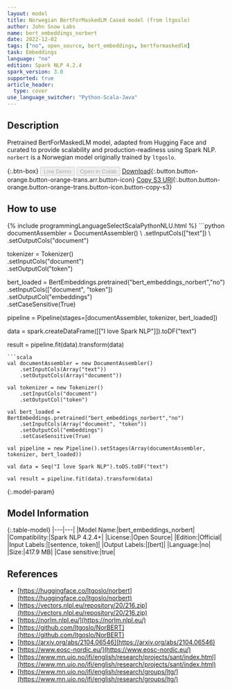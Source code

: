 ```yaml
---
layout: model
title: Norwegian BertForMaskedLM Cased model (from ltgoslo)
author: John Snow Labs
name: bert_embeddings_norbert
date: 2022-12-02
tags: ["no", open_source, bert_embeddings, bertformaskedlm]
task: Embeddings
language: "no"
edition: Spark NLP 4.2.4
spark_version: 3.0
supported: true
article_header:
  type: cover
use_language_switcher: "Python-Scala-Java"
---
```


## Description

Pretrained BertForMaskedLM model, adapted from Hugging Face and curated to provide scalability and production-readiness using Spark NLP. `norbert` is a Norwegian model originally trained by `ltgoslo`.

{:.btn-box}
<button class="button button-orange" disabled>Live Demo</button>
<button class="button button-orange" disabled>Open in Colab</button>
[Download](https://s3.amazonaws.com/auxdata.johnsnowlabs.com/public/models/bert_embeddings_norbert_no_4.2.4_3.0_1670022742785.zip){:.button.button-orange.button-orange-trans.arr.button-icon}
[Copy S3 URI](s3://auxdata.johnsnowlabs.com/public/models/bert_embeddings_norbert_no_4.2.4_3.0_1670022742785.zip){:.button.button-orange.button-orange-trans.button-icon.button-copy-s3}

## How to use



<div class="tabs-box" markdown="1">
{% include programmingLanguageSelectScalaPythonNLU.html %}
```python
documentAssembler = DocumentAssembler() \
    .setInputCols(["text"]) \
    .setOutputCols("document")

tokenizer = Tokenizer() \
    .setInputCols("document") \
    .setOutputCol("token")

bert_loaded = BertEmbeddings.pretrained("bert_embeddings_norbert","no") \
    .setInputCols(["document", "token"]) \
    .setOutputCol("embeddings") \
    .setCaseSensitive(True)
    
pipeline = Pipeline(stages=[documentAssembler, tokenizer, bert_loaded])

data = spark.createDataFrame([["I love Spark NLP"]]).toDF("text")

result = pipeline.fit(data).transform(data)
```
```scala
val documentAssembler = new DocumentAssembler() 
    .setInputCols(Array("text")) 
    .setOutputCols(Array("document"))
      
val tokenizer = new Tokenizer()
    .setInputCols("document")
    .setOutputCol("token")
 
val bert_loaded = BertEmbeddings.pretrained("bert_embeddings_norbert","no") 
    .setInputCols(Array("document", "token"))
    .setOutputCol("embeddings")
    .setCaseSensitive(True)    
   
val pipeline = new Pipeline().setStages(Array(documentAssembler, tokenizer, bert_loaded))

val data = Seq("I love Spark NLP").toDS.toDF("text")

val result = pipeline.fit(data).transform(data)
```
</div>

{:.model-param}
## Model Information

{:.table-model}
|---|---|
|Model Name:|bert_embeddings_norbert|
|Compatibility:|Spark NLP 4.2.4+|
|License:|Open Source|
|Edition:|Official|
|Input Labels:|[sentence, token]|
|Output Labels:|[bert]|
|Language:|no|
|Size:|417.9 MB|
|Case sensitive:|true|

## References

- [https://huggingface.co/ltgoslo/norbert](https://huggingface.co/ltgoslo/norbert)
- [https://vectors.nlpl.eu/repository/20/216.zip](https://vectors.nlpl.eu/repository/20/216.zip)
- [https://norlm.nlpl.eu/](https://norlm.nlpl.eu/)
- [https://github.com/ltgoslo/NorBERT](https://github.com/ltgoslo/NorBERT)
- [https://arxiv.org/abs/2104.06546](https://arxiv.org/abs/2104.06546)
- [https://www.eosc-nordic.eu/](https://www.eosc-nordic.eu/)
- [https://www.mn.uio.no/ifi/english/research/projects/sant/index.html](https://www.mn.uio.no/ifi/english/research/projects/sant/index.html)
- [https://www.mn.uio.no/ifi/english/research/groups/ltg/](https://www.mn.uio.no/ifi/english/research/groups/ltg/)